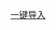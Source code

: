 [一键导入](https://quantumult.app/x/open-app/add-resource?remote-resource=%7B%22filter_remote%22%3A%5B%22https%3A%2F%2Fraw.githubusercontent.com%2FRuCu6%2FQuanX%2Fmain%2FRules%2FMyBlockAds.list%2C%20tag%3DMyBlockAds%2C%20force-policy%3Dreject%2C%20update-interval%3D172800%2C%20opt-parser%3Dfalse%2C%20enabled%3Dtrue%22%5D%2C%22rewrite_remote%22%3A%5B%22https%3A%2F%2Fraw.githubusercontent.com%2FRuCu6%2FQuanX%2Fmain%2FRewrites%2FCube%2Famap.snippet%2C%20tag%3Damap%2C%20update-interval%3D172800%2C%20opt-parser%3Dfalse%2C%20enabled%3Dtrue%22%2C%22https%3A%2F%2Fraw.githubusercontent.com%2FRuCu6%2FQuanX%2Fmain%2FRewrites%2FCube%2Fbilibili.snippet%2C%20tag%3Dbilibili%2C%20update-interval%3D172800%2C%20opt-parser%3Dfalse%2C%20enabled%3Dtrue%22%2C%22https%3A%2F%2Fraw.githubusercontent.com%2FRuCu6%2FQuanX%2Fmain%2FRewrites%2FCube%2Fithome.snippet%2C%20tag%3Dithome%2C%20update-interval%3D172800%2C%20opt-parser%3Dfalse%2C%20enabled%3Dtrue%22%2C%22https%3A%2F%2Fraw.githubusercontent.com%2FRuCu6%2FQuanX%2Fmain%2FRewrites%2FCube%2Fkuwo.snippet%2C%20tag%3Dithome%2C%20update-interval%3D172800%2C%20opt-parser%3Dfalse%2C%20enabled%3Dtrue%22%2C%22https%3A%2F%2Fraw.githubusercontent.com%2FRuCu6%2FQuanX%2Fmain%2FRewrites%2FCube%2Fsmzdm.snippet%2C%20tag%3Dsmzdm%2C%20update-interval%3D172800%2C%20opt-parser%3Dfalse%2C%20enabled%3Dtrue%22%2C%22https%3A%2F%2Fraw.githubusercontent.com%2FRuCu6%2FQuanX%2Fmain%2FRewrites%2FCube%2Fweibo.snippet%2C%20tag%3Dweibo%2C%20update-interval%3D172800%2C%20opt-parser%3Dfalse%2C%20enabled%3Dtrue%22%2C%22https%3A%2F%2Fraw.githubusercontent.com%2FRuCu6%2FQuanX%2Fmain%2FRewrites%2FCube%2Fyoutube.snippet%2C%20tag%3Dyoutube%2C%20update-interval%3D172800%2C%20opt-parser%3Dfalse%2C%20enabled%3Dtrue%22%2C%22https%3A%2F%2Fraw.githubusercontent.com%2FRuCu6%2FQuanX%2Fmain%2FRewrites%2FCube%2Fzhihu.snippet%2C%20tag%3Dzhihu%2C%20update-interval%3D172800%2C%20opt-parser%3Dfalse%2C%20enabled%3Dtrue%22%5D%7D)
